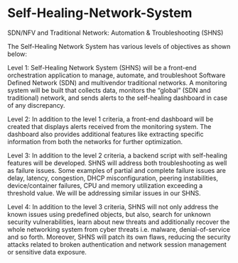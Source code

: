 # Self-Healing-Network-System
SDN/NFV and Traditional Network: Automation &amp; Troubleshooting (SHNS)

The Self-Healing Network System has various levels of objectives as shown below:

Level 1: 
Self-Healing Network System (SHNS) will be a front-end orchestration application to manage, automate, and troubleshoot Software Defined Network (SDN) and multivendor traditional networks. A monitoring system will be built that collects data, monitors the “global” (SDN and traditional) network, and sends alerts to the self-healing dashboard in case of any discrepancy.

Level 2: 
In addition to the level 1 criteria, a front-end dashboard will be created that displays alerts received from the monitoring system. The dashboard also provides additional features like extracting specific information from both the networks for further optimization.

Level 3: 
In addition to the level 2 criteria, a backend script with self-healing features will be developed. SHNS will address both troubleshooting as well as failure issues. Some examples of partial and complete failure issues are delay, latency, congestion, DHCP misconfiguration, peering instabilities, device/container failures, CPU and memory utilization exceeding a threshold value. We will be addressing similar issues in our SHNS.

Level 4: 
In addition to the level 3 criteria, SHNS will not only address the known issues using predefined objects, but also, search for unknown security vulnerabilities, learn about new threats and additionally recover the whole networking system from cyber threats i.e. malware, denial-of-service and so forth. Moreover, SHNS will patch its own flaws, reducing the security attacks related to broken authentication and network session management or sensitive data exposure.

